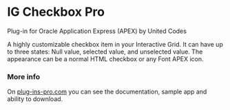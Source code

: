 # IG Checkbox Pro
Plug-in for Oracle Application Express (APEX) by United Codes

A highly customizable checkbox item in your Interactive Grid. It can have up to three states: Null value, selected value, and unselected value. The appearance can be a normal HTML checkbox or any Font APEX icon.

### More info

On [plug-ins-pro.com](https://www.plug-ins-pro.com) you can see the documentation, sample app and ability to download.
